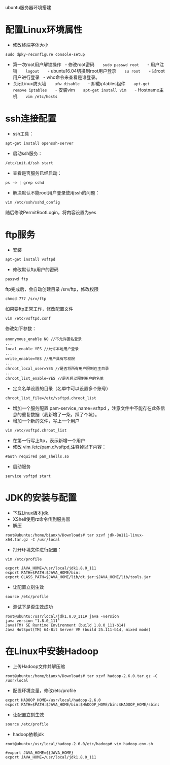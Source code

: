 ubuntu服务器环境搭建

# 配置Linux环境属性
- 修改终端字体大小
```
sudo dpky-reconfigure console-setup
```
- 第一次root用户解锁操作
  - 修改root密码
  ```
  sudo passwd root
  ```
  - 用户注销
  ```
  logout
  ```
  - ubuntu16.04切换到root用户登录
  ```
  su root
  ```
  - 以root用户进行登录
  - who命令来查看是谁登录。
- 关闭Linux防火墙
  ```
  ufw disable
  ```
  - 卸载iptables组件
  ```
  apt-get remove iptables
  ```
  - 安装vim
  ```
  apt-get install vim
  ```
  - Hostname主机
  ```
  vim /etc/hosts
  ```
# ssh连接配置
- ssh工具：
```
apt-get install openssh-server
```
- 启动ssh服务：
```
/etc/init.d/ssh start
```
- 查看是否服务已经启动：
```
ps -e | grep sshd
```
- 解决默认不能root用户登录使用ssh的问题：
```
vim /etc/ssh/sshd_config
```
随后修改PermitRootLogin，将内容设置为yes
# ftp服务
- 安装
```
apt-get install vsftpd
```
- 修改默认ftp用户的密码
```
passwd ftp
```
ftp完成后，会自动创建目录 /srv/ftp，修改权限
```
chmod 777 /srv/ftp
```
如果要ftp正常工作，修改配置文件
```
vim /etc/vsftpd.conf
```
修改如下参数：
```
anonymous_enable NO //不允许匿名登录
...
local_enable YES //允许本地用户登录
...
write_enable=YES //用户具有写权限
...
chroot_local_user=YES //是否将所有用户限制在主目录
...
chroot_list_enable=YES //是否启动限制用户的名单
```
- 定义名单设置的目录（名单中可以设置多个账号）
```
chroot_list_file=/etc/vsftpd.chroot_list
```
- 增加一个服务配置 pam-service_name=vsftpd ，注意文件中不能存在此条信息的重复数据（我新增了一条，踩了个坑）。
- 增加一个新的文件，写上一个用户
```
vim /etc/vsftpd.chroot_list
```
- 在第一行写上ftp，表示新增一个用户
- 修改 vim /etc/pam.d/vsftpd,注释掉以下内容：
```
#auth required pam_shells.so
```
- 启动服务
```
service vsftpd start
```
# JDK的安装与配置
- 下载Linux版本jdk.
- XShell使用rz命令传到服务器
- 解压
```
root@ubuntu:/home/bianxh/Downloads# tar xzvf jdk-8u111-linux-x64.tar.gz -C /usr/local
```
- 打开环境文件进行配置：
```
vim /etc/profile
```
```
export JAVA_HOME=/usr/local/jdk1.8.0_111
export PATH=$PATH:$JAVA_HOME/bin:
export CLASS_PATH=$JAVA_HOME/lib/dt.jar:$JAVA_HOME/lib/tools.jar
```
- 让配置立刻生效
```
source /etc/profile
```
- 测试下是否生效成功
```
root@ubuntu:/usr/local/jdk1.8.0_111# java -version
java version "1.8.0_111"
Java(TM) SE Runtime Environment (build 1.8.0_111-b14)
Java HotSpot(TM) 64-Bit Server VM (build 25.111-b14, mixed mode)
```
# 在Linux中安装Hadoop
- 上传Hadoop文件并解压缩
```
root@ubuntu:/home/bianxh/Downloads# tar xzvf hadoop-2.6.0.tar.gz -C /usr/local
```
- 配置环境变量，修改/etc/profile
```
export HADOOP_HOME=/usr/local/hadoop-2.6.0
export PATH=$PATH:$JAVA_HOME/bin:$HADOOP_HOME/bin:$HADOOP_HOME/sbin:
```
- 让配置立刻生效
```
source /etc/profile
```
- hadoop依赖jdk
```
root@ubuntu:/usr/local/hadoop-2.6.0/etc/hadoop# vim hadoop-env.sh
```
```
#export JAVA_HOME=${JAVA_HOME}
export JAVA_HOME=/usr/local/jdk1.8.0_111
```